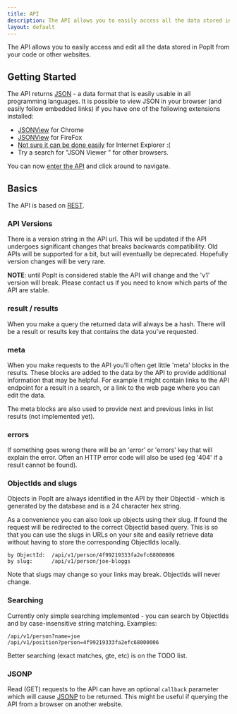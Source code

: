 ```yaml
---
title: API
description: The API allows you to easily access all the data stored in PopIt from your code or other websites.
layout: default
---
```


The API allows you to easily access and edit all the data stored in PopIt from your code or other websites.

## Getting Started

The API returns [JSON](http://en.wikipedia.org/wiki/JSON) - a data format that is easily usable in all programming languages. It is possible to view JSON in your browser (and easily follow embedded links) if you have one of the following extensions installed:

  * [JSONView](https://chrome.google.com/webstore/detail/chklaanhfefbnpoihckbnefhakgolnmc) for Chrome
  * [JSONView](https://addons.mozilla.org/en-US/firefox/addon/jsonview/) for FireFox
  * [Not sure it can be done easily](http://stackoverflow.com/questions/2483771) for Internet Explorer :(
  * Try a search for "JSON Viewer <your browser name>" for other browsers.

You can now <a href="/api/v1"> enter the API</a> and click around to navigate.


## Basics

The API is based on [REST](http://en.wikipedia.org/wiki/Representational_state_transfer).


### API Versions

There is a version string in the API url. This will be updated if the API undergoes significant changes that breaks backwards compatibility. Old APIs will be supported for a bit, but will eventually be deprecated. Hopefully version changes will be very rare.

**NOTE**: until PopIt is considered stable the API will change and the 'v1' version will break. Please contact us if you need to know which parts of the API are stable.

### result / results

When you make a query the returned data will always be a hash. There will be a result or results key that contains the data you've requested.


### meta

When you make requests to the API you'll often get little 'meta' blocks in the results. These blocks are added to the data by the API to provide additional information that may be helpful. For example it might contain links to the API endpoint for a result in a search, or a link to the web page where you can edit the data.

The meta blocks are also used to provide next and previous links in list results (not implemented yet).


### errors

If something goes wrong there will be an 'error' or 'errors' key that will explain the error. Often an HTTP error code will also be used (eg '404' if a result cannot be found).


### ObjectIds and slugs

Objects in PopIt are always identified in the API by their ObjectId - which is generated by the database and is a 24 character hex string.

As a convenience you can also look up objects using their slug. If found the request will be redirected to the correct ObjectId based query. This is so that you can use the slugs in URLs on your site and easily retrieve data without having to store the corresponding ObjectIds locally.

    by ObjectId:  /api/v1/person/4f99219333fa2efc68000006
    by slug:      /api/v1/person/joe-bloggs

Note that slugs may change so your links may break. ObjectIds will never change.


### Searching

Currently only simple searching implemented - you can search by ObjectIds and by case-insensitive string matching. Examples:

    /api/v1/person?name=joe
    /api/v1/position?person=4f99219333fa2efc68000006

Better searching (exact matches, gte, etc) is on the TODO list.


### JSONP

Read (GET) requests to the API can have an optional `callback` parameter which will cause [JSONP](http://en.wikipedia.org/wiki/JSONP) to be returned. This might be useful if querying the API from a browser  on another website.
